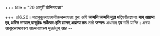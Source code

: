 +++
title = "20 असुरीं योनिमापन्ना"

+++
॥16.20॥ मदानुकूल्यप्रत्यनीकजन्मापन्नाः पुनः अपि **जन्मनि जन्मनि मूढा**
मद्विपरीतज्ञानाः **माम् अप्राप्य एव,अस्ति भगवान् वासुदेवः सर्वेश्वरः इति
ज्ञानम् अप्राप्य ततः** ततो **जन्मनः** अधमाम् **एव** गतिं यान्ति। अस्य
आसुरस्वभावस्य आत्मनाशस्य मूलहेतुम् आह --
